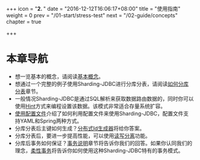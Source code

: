 +++
icon = "<b>2. </b>"
date = "2016-12-12T16:06:17+08:00"
title = "使用指南"
weight = 0
prev = "/01-start/stress-test"
next = "/02-guide/concepts"
chapter = true

+++

# 本章导航

 - 想一览基本的概念，请阅读[基本概念](/02-guide/concepts)。
 - 想通过一个完整的例子使用Sharding-JDBC进行分库分表，请阅读[如何分库分表](/02-guide/sharding)章节。
 - 一般情况Sharding-JDBC是通过SQL解析来获取数据路由数据的，同时你可以使用[Hint](/02-guide/hint-sharding-value)方式来编程设置该数据。该模式非常适合存量系统扩容。
 - [使用配置文件](/02-guide/configuration)介绍了如何利用配置文件来使用Sharding-JDBC，配置文件支持YAML和Spring两种方式。
 - 分库分表后主键如何生成？[分布式Id生成器](/02-guide/id-generator)将给你答案。
 - 分库分表后，要进一步提高性能，可以使用[读写分离](/02-guide/master-slave)功能。
 - 分库后事务如何保证？[事务说明](/02-guide/transaction)章节将告诉你我们的回答。如果你认同我们的理念，[柔性事务](/02-guide/soft-transaction)将告诉你如何使用这种Sharding-JDBC特有的事务模式。
